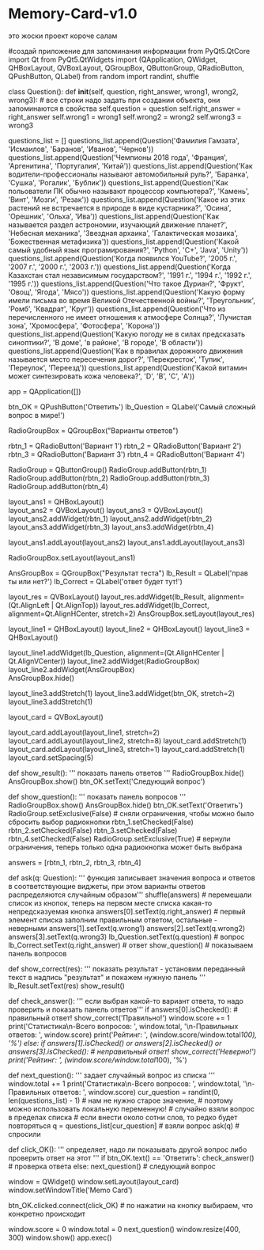 # Memory-Card-v1.0
 это жоски проект короче салам
 
 #создай приложение для запоминания информации
from PyQt5.QtCore import Qt
from PyQt5.QtWidgets import (QApplication, QWidget, QHBoxLayout, QVBoxLayout, QGroupBox, QButtonGroup, QRadioButton, QPushButton, QLabel)
from random import randint, shuffle
 
class Question():
    def __init__(self, question, right_answer, wrong1, wrong2, wrong3):
        # все строки надо задать при создании объекта, они запоминаются в свойства
        self.question = question
        self.right_answer = right_answer
        self.wrong1 = wrong1
        self.wrong2 = wrong2
        self.wrong3 = wrong3

questions_list = []
questions_list.append(Question('Фамилия Гамзата', 'Исмаилов', 'Баранов', 'Иванов', 'Чернов'))  
questions_list.append(Question('Чемпионы 2018 года', 'Франция', 'Аргенитина', 'Португалия', 'Китай')) 
questions_list.append(Question('Как водители-профессионалы называют автомобильный руль?', 'Баранка', 'Сушка', 'Рогалик', 'Бублик')) 
questions_list.append(Question('Как польователи ПК обычно называют процессор компьютера?', 'Камень', 'Винт', 'Мозги', 'Резак')) 
questions_list.append(Question('Какое из этих растений не встречается в природе в виде кустарника?', 'Осина', 'Орешник', 'Ольха', 'Ива')) 
questions_list.append(Question('Как называется раздел астрономии, изучающий движение планет?', 'Небесная механика', 'Звездная архаика', 'Галактическая мозаика', 'Божественная метафизика')) 
questions_list.append(Question('Какой самый удобный язык програмирования?', 'Python', 'C+', 'Java', 'Unity')) 
questions_list.append(Question('Когда появился YouTube?', '2005 г.', '2007 г.', '2000 г.', '2003 г.')) 
questions_list.append(Question('Когда Казахстан стал независимым государством?', '1991 г.', '1994 г.', '1992 г.', '1995 г.')) 
questions_list.append(Question('Что такое Дуриан?', 'Фрукт', 'Овощ', 'Ягода', 'Мясо')) 
questions_list.append(Question('Какую форму имели письма во время Великой Отечественной войны?', 'Треугольник', 'Ромб', 'Квадрат', 'Круг')) 
questions_list.append(Question('Что из перечисленного не имеет отношения к атмосфере Солнца?', 'Лучистая зона', 'Хромосфера', 'Фотосфера', 'Корона')) 
questions_list.append(Question('Какую погоду не в силах предсказать синоптики?', 'В доме', 'в районе', 'В городе', 'В области')) 
questions_list.append(Question('Как в правилах дорожного движения называется место пересечения дорог?', 'Перекресток', 'Тупик', 'Переулок', 'Переезд')) 
questions_list.append(Question('Какой витамин может синтезировать кожа человека?', 'D', 'В', 'С', 'A')) 

app = QApplication([])

btn_OK = QPushButton('Ответить') 
lb_Question = QLabel('Самый сложный вопрос в мире!')
 
RadioGroupBox = QGroupBox("Варианты ответов") 

rbtn_1 = QRadioButton('Вариант 1')
rbtn_2 = QRadioButton('Вариант 2')
rbtn_3 = QRadioButton('Вариант 3')
rbtn_4 = QRadioButton('Вариант 4')
 
RadioGroup = QButtonGroup()
RadioGroup.addButton(rbtn_1)
RadioGroup.addButton(rbtn_2)
RadioGroup.addButton(rbtn_3)
RadioGroup.addButton(rbtn_4)

layout_ans1 = QHBoxLayout()   
layout_ans2 = QVBoxLayout() 
layout_ans3 = QVBoxLayout()
layout_ans2.addWidget(rbtn_1)
layout_ans2.addWidget(rbtn_2)
layout_ans3.addWidget(rbtn_3) 
layout_ans3.addWidget(rbtn_4)
 
layout_ans1.addLayout(layout_ans2)
layout_ans1.addLayout(layout_ans3) 
 
RadioGroupBox.setLayout(layout_ans1) 
 
AnsGroupBox = QGroupBox("Результат теста")
lb_Result = QLabel('прав ты или нет?')
lb_Correct = QLabel('ответ будет тут!')
 
layout_res = QVBoxLayout()
layout_res.addWidget(lb_Result, alignment=(Qt.AlignLeft | Qt.AlignTop))
layout_res.addWidget(lb_Correct, alignment=Qt.AlignHCenter, stretch=2)
AnsGroupBox.setLayout(layout_res)
 
layout_line1 = QHBoxLayout()
layout_line2 = QHBoxLayout()
layout_line3 = QHBoxLayout()
 
layout_line1.addWidget(lb_Question, alignment=(Qt.AlignHCenter | Qt.AlignVCenter))
layout_line2.addWidget(RadioGroupBox)   
layout_line2.addWidget(AnsGroupBox)  
AnsGroupBox.hide() 
 
layout_line3.addStretch(1)
layout_line3.addWidget(btn_OK, stretch=2) 
layout_line3.addStretch(1)
 
layout_card = QVBoxLayout()
 
layout_card.addLayout(layout_line1, stretch=2)
layout_card.addLayout(layout_line2, stretch=8)
layout_card.addStretch(1)
layout_card.addLayout(layout_line3, stretch=1)
layout_card.addStretch(1)
layout_card.setSpacing(5)
 
def show_result():
    ''' показать панель ответов '''
    RadioGroupBox.hide()
    AnsGroupBox.show()
    btn_OK.setText('Следующий вопрос')


def show_question():
    ''' показать панель вопросов '''
    RadioGroupBox.show()
    AnsGroupBox.hide()
    btn_OK.setText('Ответить')
    RadioGroup.setExclusive(False) # сняли ограничения, чтобы можно было сбросить выбор радиокнопки
    rbtn_1.setChecked(False)
    rbtn_2.setChecked(False)
    rbtn_3.setChecked(False)
    rbtn_4.setChecked(False)
    RadioGroup.setExclusive(True) # вернули ограничения, теперь только одна радиокнопка может быть выбрана


answers = [rbtn_1, rbtn_2, rbtn_3, rbtn_4]


def ask(q: Question):
    ''' функция записывает значения вопроса и ответов в соответствующие виджеты, 
    при этом варианты ответов распределяются случайным образом'''
    shuffle(answers) # перемешали список из кнопок, теперь на первом месте списка какая-то непредсказуемая кнопка
    answers[0].setText(q.right_answer) # первый элемент списка заполним правильным ответом, остальные - неверными
    answers[1].setText(q.wrong1)
    answers[2].setText(q.wrong2)
    answers[3].setText(q.wrong3)
    lb_Question.setText(q.question) # вопрос
    lb_Correct.setText(q.right_answer) # ответ 
    show_question() # показываем панель вопросов 


def show_correct(res):
    ''' показать результат - установим переданный текст в надпись "результат" и покажем нужную панель '''
    lb_Result.setText(res)
    show_result()


def check_answer():
    ''' если выбран какой-то вариант ответа, то надо проверить и показать панель ответов'''
    if answers[0].isChecked():
        # правильный ответ!
        show_correct('Правильно!')
        window.score += 1
        print('Статистика\n-Всего вопросов: ', window.total, '\n-Правильных ответов: ', window.score)
        print('Рейтинг: ', (window.score/window.total*100), '%')
    else:
        if answers[1].isChecked() or answers[2].isChecked() or answers[3].isChecked():
            # неправильный ответ!
            show_correct('Неверно!')
            print('Рейтинг: ', (window.score/window.total*100), '%')
    


def next_question():
    ''' задает случайный вопрос из списка '''
    window.total += 1
    print('Статистика\n-Всего вопросов: ', window.total, '\n-Правильных ответов: ', window.score)
    cur_question = randint(0, len(questions_list) - 1)  # нам не нужно старое значение, 
                                                        # поэтому можно использовать локальную переменную! 
            # случайно взяли вопрос в пределах списка
            # если внести около сотни слов, то редко будет повторяться
    q = questions_list[cur_question] # взяли вопрос
    ask(q) # спросили


def click_OK():
    ''' определяет, надо ли показывать другой вопрос либо проверить ответ на этот '''
    if btn_OK.text() == 'Ответить':
        check_answer() # проверка ответа
    else:
        next_question() # следующий вопрос


window = QWidget()
window.setLayout(layout_card)
window.setWindowTitle('Memo Card')


btn_OK.clicked.connect(click_OK) # по нажатии на кнопку выбираем, что конкретно происходит


window.score = 0
window.total = 0
next_question()
window.resize(400, 300)
window.show()
app.exec()
